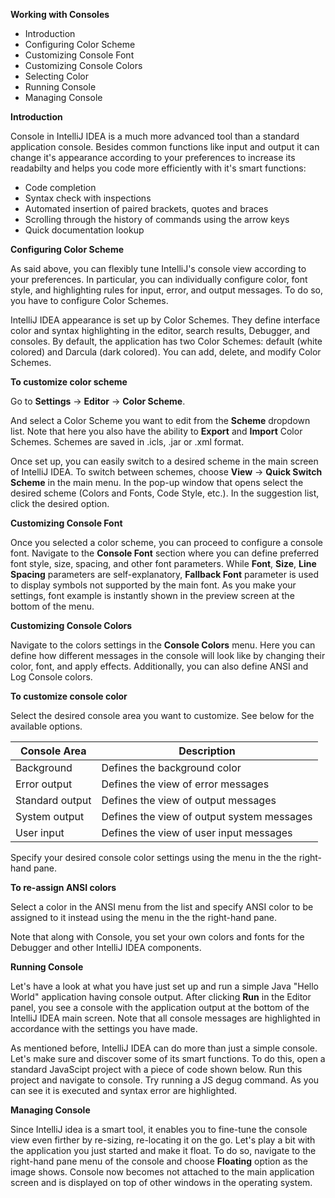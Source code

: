 **Working with Consoles**

 - Introduction
 - Configuring Color Scheme
 - Customizing Console Font 
 - Customizing Console Colors
 - Selecting Color
 - Running Console
 - Managing Console
 
 **Introduction**

Console in IntelliJ IDEA is a much more advanced tool than a standard application console. Besides common functions like input and output it can change it's appearance according to your preferences to increase its readabilty and helps you code more efficiently with it's smart functions:
    
 - Code completion 
 - Syntax check with inspections
 - Automated insertion of paired brackets, quotes and braces
 - Scrolling through the history of commands using the arrow keys 
 - Quick documentation lookup
 
 **Configuring Color Scheme**

As said above, you can flexibly tune IntelliJ's console view according to your preferences. In particular, you can individually configure color, font style, and highlighting rules for input, error, and output messages.  To do so, you have to configure Color Schemes.

IntelliJ IDEA appearance is set up by Color Schemes. They define interface color and syntax highlighting in the editor, search results, Debugger, and consoles. By default, the application has two Color Schemes: default (white colored) and Darcula (dark colored). You can add, delete, and modify Color Schemes.

**To customize color scheme**

Go to **Settings** -> **Editor** -> **Color Scheme**.

And select a Color Scheme you want to edit from the **Scheme** dropdown list. Note that here you also have the ability to **Export** and **Import** Color Schemes. Schemes are saved in .icls, .jar or .xml format.

Once set up, you can easily switch to a desired scheme in the main screen of IntelliJ IDEA. To switch between schemes, choose **View** -> **Quick Switch Scheme** in the main menu. In the pop-up window that opens select the desired scheme (Colors and Fonts, Code Style, etc.). In the suggestion list, click the desired option.

**Customizing Console Font** 
 
Once you selected a color scheme, you can proceed to configure a console font. Navigate to the **Console Font** section where you can define preferred font style, size, spacing, and other font parameters. While **Font**, **Size**, **Line Spacing** parameters are self-explanatory, **Fallback Font** parameter is used to display symbols not supported by the main font. As you make your settings, font example is instantly shown in the preview screen at the bottom of the menu.

**Customizing Console Colors** 

Navigate to the colors settings in the **Console Colors** menu. Here you can define how different messages in the console will look like by changing their color, font, and apply effects. Additionally, you can also define ANSI and Log Console colors.

**To customize console color**

Select the desired console area you want to customize. See below for the available options.

|Console Area|  Description|
|--|--|
| Background| Defines the background color |
| Error output | Defines the view of error messages |
| Standard output | Defines the view of output messages  |
| System output | Defines the view of output system messages |
| User input| Defines the view of user input messages |

Specify your desired console color settings using the menu in the the right-hand pane.

**To re-assign ANSI colors**

Select a color in the ANSI menu from the list and specify ANSI color to be assigned to it instead using the menu in the the right-hand pane.

Note that along with Console, you set your own colors and fonts for the Debugger and other IntelliJ IDEA components.

**Running Console**

Let's have a look at what you have just set up and run a simple Java "Hello World" application having console output. After clicking **Run** in the Editor panel, you see a console with the application output at the bottom of the IntelliJ IDEA main screen. Note that all console messages are highlighted in accordance with the settings you have made.

As mentioned before, IntelliJ IDEA can do more than just a simple console. Let's make sure and discover some of its smart functions. To do this, open a standard JavaScipt project with a piece of code shown below. Run this project and navigate to console. Try running a JS degug command. As you can see it is executed and syntax error are highlighted.

**Managing Console**

Since IntelliJ idea is a smart tool, it enables you to fine-tune the console view even firther by re-sizing, re-locating it on the go. Let's play a bit with the application you just started and make it float. To do so, navigate to the right-hand pane menu of the console and choose **Floating** option as the image shows. Console now becomes not attached to the main application screen and is displayed on top of other windows in the operating system. 

